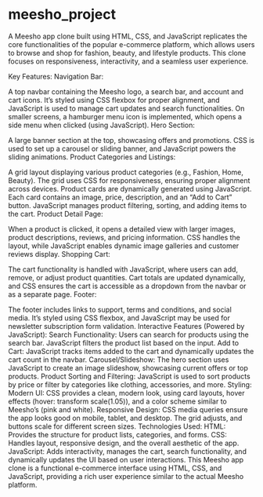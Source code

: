 # meesho_project

A Meesho app clone built using HTML, CSS, and JavaScript replicates the core functionalities of the popular e-commerce platform, which allows users to browse and shop for fashion, beauty, and lifestyle products. This clone focuses on responsiveness, interactivity, and a seamless user experience.

Key Features:
Navigation Bar:

A top navbar containing the Meesho logo, a search bar, and account and cart icons. It’s styled using CSS flexbox for proper alignment, and JavaScript is used to manage cart updates and search functionalities.
On smaller screens, a hamburger menu icon is implemented, which opens a side menu when clicked (using JavaScript).
Hero Section:

A large banner section at the top, showcasing offers and promotions. CSS is used to set up a carousel or sliding banner, and JavaScript powers the sliding animations.
Product Categories and Listings:

A grid layout displaying various product categories (e.g., Fashion, Home, Beauty). The grid uses CSS for responsiveness, ensuring proper alignment across devices.
Product cards are dynamically generated using JavaScript. Each card contains an image, price, description, and an “Add to Cart” button. JavaScript manages product filtering, sorting, and adding items to the cart.
Product Detail Page:

When a product is clicked, it opens a detailed view with larger images, product descriptions, reviews, and pricing information. CSS handles the layout, while JavaScript enables dynamic image galleries and customer reviews display.
Shopping Cart:

The cart functionality is handled with JavaScript, where users can add, remove, or adjust product quantities. Cart totals are updated dynamically, and CSS ensures the cart is accessible as a dropdown from the navbar or as a separate page.
Footer:

The footer includes links to support, terms and conditions, and social media. It’s styled using CSS flexbox, and JavaScript may be used for newsletter subscription form validation.
Interactive Features (Powered by JavaScript):
Search Functionality: Users can search for products using the search bar. JavaScript filters the product list based on the input.
Add to Cart: JavaScript tracks items added to the cart and dynamically updates the cart count in the navbar.
Carousel/Slideshow: The hero section uses JavaScript to create an image slideshow, showcasing current offers or top products.
Product Sorting and Filtering: JavaScript is used to sort products by price or filter by categories like clothing, accessories, and more.
Styling:
Modern UI: CSS provides a clean, modern look, using card layouts, hover effects (hover: transform scale(1.05)), and a color scheme similar to Meesho’s (pink and white).
Responsive Design: CSS media queries ensure the app looks good on mobile, tablet, and desktop. The grid adjusts, and buttons scale for different screen sizes.
Technologies Used:
HTML: Provides the structure for product lists, categories, and forms.
CSS: Handles layout, responsive design, and the overall aesthetic of the app.
JavaScript: Adds interactivity, manages the cart, search functionality, and dynamically updates the UI based on user interactions.
This Meesho app clone is a functional e-commerce interface using HTML, CSS, and JavaScript, providing a rich user experience similar to the actual Meesho platform.
